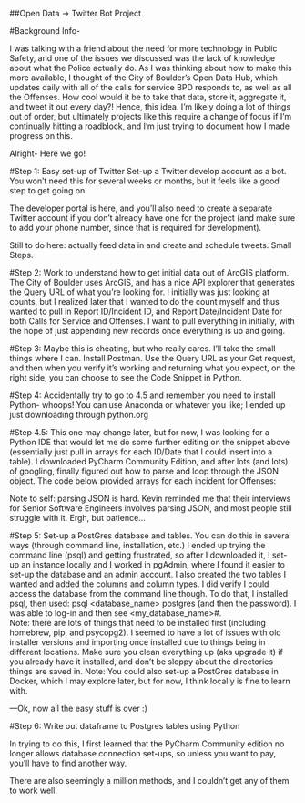 ##Open Data -> Twitter Bot Project

#Background Info- 

I was talking with a friend about the need for more technology in Public Safety, and one of the issues we discussed was the lack of knowledge about what the Police actually do. As I was thinking about how to make this more available, I thought of the City of Boulder’s Open Data Hub, which updates daily with all of the calls for service BPD responds to, as well as all the Offenses. How cool would it be to take that data, store it, aggregate it, and tweet it out every day?! Hence, this idea. 
I’m likely doing a lot of things out of order, but ultimately projects like this require a change of focus if I’m continually hitting a roadblock, and I’m just trying to document how I made progress on this. 

Alright- Here we go!

#Step 1: 
Easy set-up of Twitter
Set-up a Twitter develop account as a bot. You won’t need this for several weeks or months, but it feels like a good step to get going on. 

The developer portal is here, and you’ll also need to create a separate Twitter account if you don’t already have one for the project (and make sure to add your phone number, since that is required for development). 

Still to do here: actually feed data in and create and schedule tweets. Small Steps. 

#Step 2: 
Work to understand how to get initial data out of ArcGIS platform. The City of Boulder uses ArcGIS, and has a nice API explorer that generates the Query URL of what you’re looking for. I initially was just looking at counts, but I realized later that I wanted to do the count myself and thus wanted to pull in Report ID/Incident ID, and Report Date/Incident Date for both Calls for Service and Offenses. I want to pull everything in initially, with the hope of just appending new records once everything is up and going. 

#Step 3: 
Maybe this is cheating, but who really cares. I’ll take the small things where I can. Install Postman. Use the Query URL as your Get request, and then when you verify it’s working and returning what you expect,  on the right side, you can choose to see the Code Snippet in Python.
 
#Step 4: 
Accidentally try to go to 4.5 and remember you need to install Python- whoops! You can use Anaconda or whatever you like; I ended up just downloading through python.org

#Step 4.5: 
This one may change later, but for now, I was looking for a Python IDE that would let me do some further editing on the snippet above (essentially just pull in arrays for each ID/Date that I could insert into a table). I downloaded PyCharm Community Edition, and after lots (and lots) of googling, finally figured out how to parse and loop through the JSON object. The code below provided arrays for each incident for Offenses:

Note to self: parsing JSON is hard. Kevin reminded me that their interviews for Senior Software Engineers involves parsing JSON, and most people still struggle with it. Ergh, but patience… 

#Step 5: 
Set-up a PostGres database and tables. You can do this in several ways (through command line, installation, etc.) I ended up trying the command line (psql) and getting frustrated, so after I downloaded it, I set-up an instance locally and I worked in pgAdmin, where I found it easier to set-up the database and an admin account. I also created the two tables I wanted and added the columns and column types. I did verify I could access the database from the command line though. 
To do that, I installed psql, then used: psql <database_name> postgres (and then the password). I was able to log-in and then see <my_database_name>#.  
Note: there are lots of things that need to be installed first (including homebrew, pip, and psycopg2). I seemed to have a lot of issues with old installer versions and importing once installed due to things being in different locations. Make sure you clean everything up (aka upgrade it) if you already have it installed, and don’t be sloppy about the directories things are saved in. 
Note: You could also set-up a PostGres database in Docker, which I may explore later, but for now, I think locally is fine to learn with. 

—Ok, now all the easy stuff is over :)

#Step 6: 
Write out dataframe to Postgres tables using Python

In trying to do this, I first learned that the PyCharm Community edition no longer allows database connection set-ups, so unless you want to pay, you’ll have to find another way. 

There are also seemingly a million methods, and I couldn’t get any of them to work well. 
